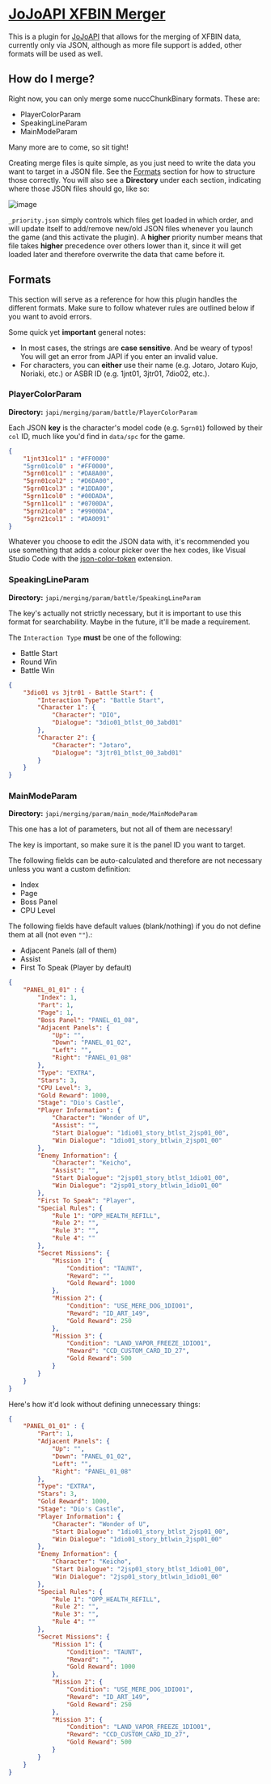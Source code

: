 
# [JoJoAPI XFBIN Merger](https://github.com/KojoBailey/JAPI-XFBIN-Merger/)
This is a plugin for [JoJoAPI](https://jojomodding.miraheze.org/wiki/JoJoAPI) that allows for the merging of XFBIN data, currently only via JSON, although as more file support is added, other formats will be used as well.

## How do I merge?
Right now, you can only merge some nuccChunkBinary formats. These are:
- PlayerColorParam
- SpeakingLineParam
- MainModeParam

Many more are to come, so sit tight!

Creating merge files is quite simple, as you just need to write the data you want to target in a JSON file. See the [Formats](#Formats) section for how to structure those correctly. You will also see a **Directory** under each section, indicating where those JSON files should go, like so:

![image](https://github.com/user-attachments/assets/00d952f8-2ade-483b-845d-b25019c071c8)

`_priority.json` simply controls which files get loaded in which order, and will update itself to add/remove new/old JSON files whenever you launch the game (and this activate the plugin). A **higher** priority number means that file takes **higher** precedence over others lower than it, since it will get loaded later and therefore overwrite the data that came before it.

## Formats
This section will serve as a reference for how this plugin handles the different formats. Make sure to follow whatever rules are outlined below if you want to avoid errors.

Some quick yet **important** general notes:
- In most cases, the strings are **case sensitive**. And be weary of typos! You will get an error from JAPI if you enter an invalid value.
- For characters, you can **either** use their name (e.g. Jotaro, Jotaro Kujo, Noriaki, etc.) or ASBR ID (e.g. 1jnt01, 3jtr01, 7dio02, etc.).

### PlayerColorParam
**Directory:** `japi/merging/param/battle/PlayerColorParam`

Each JSON **key** is the character's model code (e.g. `5grn01`) followed by their `col` ID, much like you'd find in `data/spc` for the game.

```json
{
    "1jnt31col1" : "#FF0000"
    "5grn01col0" : "#FF0000",
    "5grn01col1" : "#DA8A00",
    "5grn01col2" : "#D6DA00",
    "5grn01col3" : "#1DDA00",
    "5grn11col0" : "#00DADA",
    "5grn11col1" : "#0700DA",
    "5grn21col0" : "#9900DA",
    "5grn21col1" : "#DA0091"
}
```

Whatever you choose to edit the JSON data with, it's recommended you use something that adds a colour picker over the hex codes, like Visual Studio Code with the [json-color-token](https://marketplace.visualstudio.com/items?itemName=yechunan.json-color-token) extension.

### SpeakingLineParam
**Directory:** `japi/merging/param/battle/SpeakingLineParam`

The key's actually not strictly necessary, but it is important to use this format for searchability. Maybe in the future, it'll be made a requirement.

The `Interaction Type` **must** be one of the following:
- Battle Start
- Round Win
- Battle Win

```json
{
    "3dio01 vs 3jtr01 - Battle Start": {
        "Interaction Type": "Battle Start",
        "Character 1": {
            "Character": "DIO",
            "Dialogue": "3dio01_btlst_00_3abd01"
        },
        "Character 2": {
            "Character": "Jotaro",
            "Dialogue": "3jtr01_btlst_00_3abd01"
        }
    }
}
```

### MainModeParam
**Directory:** `japi/merging/param/main_mode/MainModeParam`

This one has a lot of parameters, but not all of them are necessary!

The key is important, so make sure it is the panel ID you want to target.

The following fields can be auto-calculated and therefore are not necessary unless you want a custom definition:
- Index
- Page
- Boss Panel
- CPU Level

The following fields have default values (blank/nothing) if you do not define them at all (not even `""`).:
- Adjacent Panels (all of them)
- Assist
- First To Speak (Player by default)

```json
{
    "PANEL_01_01" : {
        "Index": 1,
        "Part": 1,
        "Page": 1,
        "Boss Panel": "PANEL_01_08",
        "Adjacent Panels": {
            "Up": "",
            "Down": "PANEL_01_02",
            "Left": "",
            "Right": "PANEL_01_08"
        },
        "Type": "EXTRA",
        "Stars": 3,
        "CPU Level": 3,
        "Gold Reward": 1000,
        "Stage": "Dio's Castle",
        "Player Information": {
            "Character": "Wonder of U",
            "Assist": "",
            "Start Dialogue": "1dio01_story_btlst_2jsp01_00",
            "Win Dialogue": "1dio01_story_btlwin_2jsp01_00" 
        },
        "Enemy Information": {
            "Character": "Keicho",
            "Assist": "",
            "Start Dialogue": "2jsp01_story_btlst_1dio01_00",
            "Win Dialogue": "2jsp01_story_btlwin_1dio01_00" 
        },
        "First To Speak": "Player",
        "Special Rules": {
            "Rule 1": "OPP_HEALTH_REFILL",
            "Rule 2": "",
            "Rule 3": "",
            "Rule 4": ""
        },
        "Secret Missions": {
            "Mission 1": {
                "Condition": "TAUNT",
                "Reward": "",
                "Gold Reward": 1000
            },
            "Mission 2": {
                "Condition": "USE_MERE_DOG_1DIO01",
                "Reward": "ID_ART_149",
                "Gold Reward": 250
            },
            "Mission 3": {
                "Condition": "LAND_VAPOR_FREEZE_1DIO01",
                "Reward": "CCD_CUSTOM_CARD_ID_27",
                "Gold Reward": 500
            }
        }
    }
}
```

Here's how it'd look without defining unnecessary things:

```json
{
    "PANEL_01_01" : {
        "Part": 1,
        "Adjacent Panels": {
            "Up": "",
            "Down": "PANEL_01_02",
            "Left": "",
            "Right": "PANEL_01_08"
        },
        "Type": "EXTRA",
        "Stars": 3,
        "Gold Reward": 1000,
        "Stage": "Dio's Castle",
        "Player Information": {
            "Character": "Wonder of U",
            "Start Dialogue": "1dio01_story_btlst_2jsp01_00",
            "Win Dialogue": "1dio01_story_btlwin_2jsp01_00" 
        },
        "Enemy Information": {
            "Character": "Keicho",
            "Start Dialogue": "2jsp01_story_btlst_1dio01_00",
            "Win Dialogue": "2jsp01_story_btlwin_1dio01_00" 
        },
        "Special Rules": {
            "Rule 1": "OPP_HEALTH_REFILL",
            "Rule 2": "",
            "Rule 3": "",
            "Rule 4": ""
        },
        "Secret Missions": {
            "Mission 1": {
                "Condition": "TAUNT",
                "Reward": "",
                "Gold Reward": 1000
            },
            "Mission 2": {
                "Condition": "USE_MERE_DOG_1DIO01",
                "Reward": "ID_ART_149",
                "Gold Reward": 250
            },
            "Mission 3": {
                "Condition": "LAND_VAPOR_FREEZE_1DIO01",
                "Reward": "CCD_CUSTOM_CARD_ID_27",
                "Gold Reward": 500
            }
        }
    }
}
```
